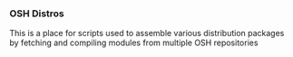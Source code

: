 ### OSH Distros

This is a place for scripts used to assemble various distribution packages by fetching and compiling modules from multiple OSH repositories
